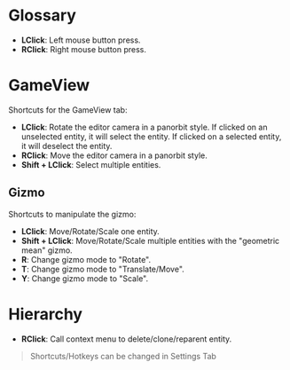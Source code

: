 # Glossary

- **LClick**: Left mouse button press.
- **RClick**: Right mouse button press.

# GameView

Shortcuts for the GameView tab:

- **LClick**: Rotate the editor camera in a panorbit style. If clicked on an unselected entity, it will select the entity. If clicked on a selected entity, it will deselect the entity.
- **RClick**: Move the editor camera in a panorbit style.
- **Shift + LClick**: Select multiple entities.

## Gizmo

Shortcuts to manipulate the gizmo:

- **LClick**: Move/Rotate/Scale one entity.
- **Shift + LClick**: Move/Rotate/Scale multiple entities with the "geometric mean" gizmo.
- **R**: Change gizmo mode to "Rotate".
- **T**: Change gizmo mode to "Translate/Move".
- **Y**: Change gizmo mode to "Scale".

# Hierarchy

- **RClick**: Call context menu to delete/clone/reparent entity.

> Shortcuts/Hotkeys can be changed in Settings Tab